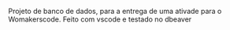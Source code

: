 Projeto de banco de dados, para a entrega de uma ativade para o Womakerscode. Feito com vscode e testado no dbeaver
